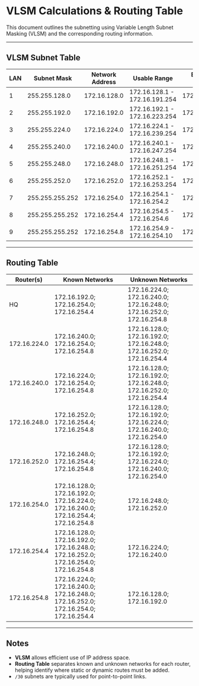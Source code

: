 # VLSM Calculations & Routing Table

This document outlines the subnetting using Variable Length Subnet Masking (VLSM) and the corresponding routing information.

---

## VLSM Subnet Table

| LAN | Subnet Mask     | Network Address | Usable Range                  | Broadcast Address |
|-----|-----------------|-----------------|--------------------------------|------------------|
| 1   | 255.255.128.0   | 172.16.128.0    | 172.16.128.1 - 172.16.191.254 | 172.16.191.255   |
| 2   | 255.255.192.0   | 172.16.192.0    | 172.16.192.1 - 172.16.223.254 | 172.16.223.255   |
| 3   | 255.255.224.0   | 172.16.224.0    | 172.16.224.1 - 172.16.239.254 | 172.16.239.255   |
| 4   | 255.255.240.0   | 172.16.240.0    | 172.16.240.1 - 172.16.247.254 | 172.16.247.255   |
| 5   | 255.255.248.0   | 172.16.248.0    | 172.16.248.1 - 172.16.251.254 | 172.16.251.255   |
| 6   | 255.255.252.0   | 172.16.252.0    | 172.16.252.1 - 172.16.253.254 | 172.16.253.255   |
| 7   | 255.255.255.252 | 172.16.254.0    | 172.16.254.1 - 172.16.254.2   | 172.16.254.3     |
| 8   | 255.255.255.252 | 172.16.254.4    | 172.16.254.5 - 172.16.254.6   | 172.16.254.7     |
| 9   | 255.255.255.252 | 172.16.254.8    | 172.16.254.9 - 172.16.254.10  | 172.16.254.11    |

---

## Routing Table

| Router(s)                | Known Networks                                   | Unknown Networks                                   |
|---------------------------|--------------------------------------------------|---------------------------------------------------|
| HQ | 172.16.192.0; 172.16.254.0; 172.16.254.4         | 172.16.224.0; 172.16.240.0; 172.16.248.0; 172.16.252.0; 172.16.254.8 |
| 172.16.224.0             | 172.16.240.0; 172.16.254.0; 172.16.254.8         | 172.16.128.0; 172.16.192.0; 172.16.248.0; 172.16.252.0; 172.16.254.4 |
| 172.16.240.0             | 172.16.224.0; 172.16.254.0; 172.16.254.8         | 172.16.128.0; 172.16.192.0; 172.16.248.0; 172.16.252.0; 172.16.254.4 |
| 172.16.248.0             | 172.16.252.0; 172.16.254.4; 172.16.254.8         | 172.16.128.0; 172.16.192.0; 172.16.224.0; 172.16.240.0; 172.16.254.0 |
| 172.16.252.0             | 172.16.248.0; 172.16.254.4; 172.16.254.8         | 172.16.128.0; 172.16.192.0; 172.16.224.0; 172.16.240.0; 172.16.254.0 |
| 172.16.254.0             | 172.16.128.0; 172.16.192.0; 172.16.224.0; 172.16.240.0; 172.16.254.4; 172.16.254.8 | 172.16.248.0; 172.16.252.0 |
| 172.16.254.4             | 172.16.128.0; 172.16.192.0; 172.16.248.0; 172.16.252.0; 172.16.254.0; 172.16.254.8 | 172.16.224.0; 172.16.240.0 |
| 172.16.254.8             | 172.16.224.0; 172.16.240.0; 172.16.248.0; 172.16.252.0; 172.16.254.0; 172.16.254.4 | 172.16.128.0; 172.16.192.0 |


---

## Notes
- **VLSM** allows efficient use of IP address space.  
- **Routing Table** separates known and unknown networks for each router, helping identify where static or dynamic routes must be added.  
- `/30` subnets are typically used for point-to-point links.  

